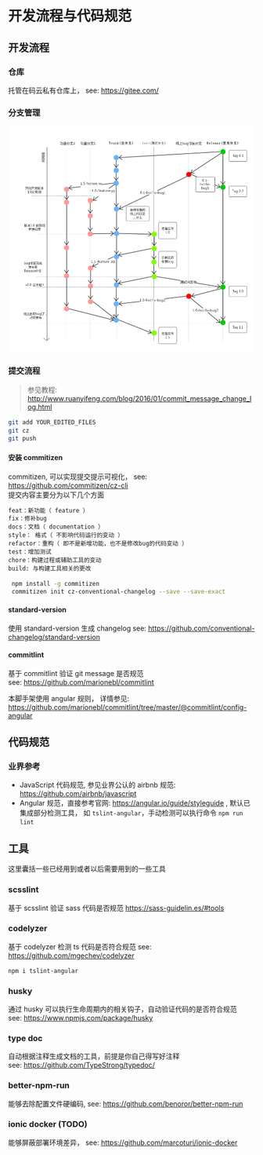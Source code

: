 # 开发流程与代码规范

## 开发流程

### 仓库

托管在码云私有仓库上， see: https://gitee.com/

### 分支管理

![git 分支管理规范](./img/git-version-ctrl.png)

### 提交流程

> 参见教程: http://www.ruanyifeng.com/blog/2016/01/commit_message_change_log.html

```bash
git add YOUR_EDITED_FILES
git cz
git push
```

#### 安装 commitizen

commitizen, 可以实现提交提示可视化， see: https://github.com/commitizen/cz-cli  
提交内容主要分为以下几个方面

```bash
feat：新功能（ feature ）
fix：修补bug
docs：文档（ documentation ）
style： 格式（ 不影响代码运行的变动 ）
refactor：重构（ 即不是新增功能，也不是修改bug的代码变动 ）
test：增加测试
chore：构建过程或辅助工具的变动
build: 与构建工具相关的更改
```

```bash
 npm install -g commitizen
 commitizen init cz-conventional-changelog --save --save-exact
```

#### standard-version

使用 standard-version 生成 changelog
see: https://github.com/conventional-changelog/standard-version

#### commitlint

基于 commitlint 验证 git message 是否规范  
see: https://github.com/marionebl/commitlint

本脚手架使用 angular 规则， 详情参见:  
https://github.com/marionebl/commitlint/tree/master/@commitlint/config-angular

## 代码规范

### 业界参考

- JavaScript 代码规范, 参见业界公认的 airbnb 规范: https://github.com/airbnb/javascript
- Angular 规范，直接参考官网: https://angular.io/guide/styleguide , 默认已集成部分检测工具， 如 `tslint-angular`，手动检测可以执行命令 `npm run lint`

## 工具

这里囊括一些已经用到或者以后需要用到的一些工具

### scsslint

基于 scsslint 验证 sass 代码是否规范
https://sass-guidelin.es/#tools

### codelyzer

基于 codelyzer 检测 ts 代码是否符合规范
see: https://github.com/mgechev/codelyzer

```bash
npm i tslint-angular
```

### husky

通过 husky 可以执行生命周期内的相关钩子，自动验证代码的是否符合规范  
see: https://www.npmjs.com/package/husky

### type doc

自动根据注释生成文档的工具，前提是你自己得写好注释  
see: https://github.com/TypeStrong/typedoc/

### better-npm-run

能够去除配置文件硬编码,
see: https://github.com/benoror/better-npm-run

### ionic docker (TODO)

能够屏蔽部署环境差异，
see: https://github.com/marcoturi/ionic-docker
